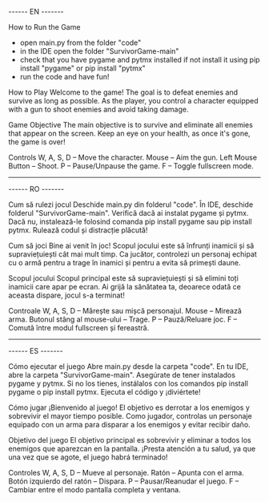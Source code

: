 ------ EN -------

How to Run the Game
- open main.py from the folder "code"
- in the IDE open the folder "SurvivorGame-main"
- check that you have pygame and pytmx installed if not install it using pip install "pygame" or pip install "pytmx"
- run the code and have fun!

How to Play
Welcome to the game! The goal is to defeat enemies and survive as long as possible. As the player, you control a character equipped with a gun to shoot enemies and avoid taking damage.

Game Objective
The main objective is to survive and eliminate all enemies that appear on the screen. Keep an eye on your health, as once it's gone, the game is over!

Controls
W, A, S, D – Move the character.
Mouse – Aim the gun.
Left Mouse Button – Shoot.
P – Pause/Unpause the game.
F – Toggle fullscreen mode.

______________________________________________________________________________________________________________________________________________________________________________
------ RO -------

Cum să rulezi jocul
Deschide main.py din folderul "code".
În IDE, deschide folderul "SurvivorGame-main".
Verifică dacă ai instalat pygame și pytmx. Dacă nu, instalează-le folosind comanda pip install pygame sau pip install pytmx.
Rulează codul și distracție plăcută!

Cum să joci
Bine ai venit în joc! Scopul jocului este să înfrunți inamicii și să supraviețuiești cât mai mult timp. Ca jucător, controlezi un personaj echipat cu o armă pentru a trage în inamici și pentru a evita să primești daune.

Scopul jocului
Scopul principal este să supraviețuiești și să elimini toți inamicii care apar pe ecran. Ai grijă la sănătatea ta, deoarece odată ce aceasta dispare, jocul s-a terminat!

Controale
W, A, S, D – Mărește sau mișcă personajul.
Mouse – Mirează arma.
Butonul stâng al mouse-ului – Trage.
P – Pauză/Reluare joc.
F – Comută între modul fullscreen și fereastră.
______________________________________________________________________________________________________________________________________________________________________________
------ ES -------

Cómo ejecutar el juego
Abre main.py desde la carpeta "code".
En tu IDE, abre la carpeta "SurvivorGame-main".
Asegúrate de tener instalados pygame y pytmx. Si no los tienes, instálalos con los comandos pip install pygame o pip install pytmx.
Ejecuta el código y ¡diviértete!

Cómo jugar
¡Bienvenido al juego! El objetivo es derrotar a los enemigos y sobrevivir el mayor tiempo posible. Como jugador, controlas un personaje equipado con un arma para disparar a los enemigos y evitar recibir daño.

Objetivo del juego
El objetivo principal es sobrevivir y eliminar a todos los enemigos que aparezcan en la pantalla. ¡Presta atención a tu salud, ya que una vez que se agote, el juego habrá terminado!

Controles
W, A, S, D – Mueve al personaje.
Ratón – Apunta con el arma.
Botón izquierdo del ratón – Dispara.
P – Pausar/Reanudar el juego.
F – Cambiar entre el modo pantalla completa y ventana.
